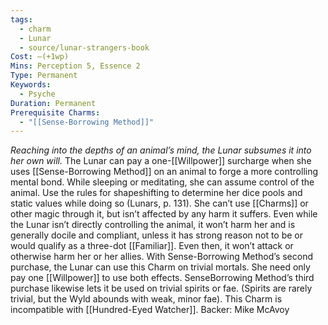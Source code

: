 ```yaml
---
tags:
  - charm
  - Lunar
  - source/lunar-strangers-book
Cost: —(+1wp)
Mins: Perception 5, Essence 2
Type: Permanent
Keywords:
  - Psyche
Duration: Permanent
Prerequisite Charms:
  - "[[Sense-Borrowing Method]]"
---
```

*Reaching into the depths of an animal’s mind, the Lunar subsumes it into her own will.*
The Lunar can pay a one-[[Willpower]] surcharge when she uses [[Sense-Borrowing Method]] on an animal to forge a more controlling mental bond. While sleeping or meditating, she can assume control of the animal. Use the rules for shapeshifting to determine her dice pools and static values while doing so (Lunars, p. 131). She can’t use [[Charms]] or other magic through it, but isn’t affected by any harm it suffers.
Even while the Lunar isn’t directly controlling the animal, it won’t harm her and is generally docile and compliant, unless it has strong reason not to be or would qualify as a three-dot [[Familiar]]. Even then, it won’t attack or otherwise harm her or her allies.
With Sense-Borrowing Method’s second purchase, the Lunar can use this Charm on trivial mortals. She need only pay one [[Willpower]] to use both effects. SenseBorrowing Method’s third purchase likewise lets it be used on trivial spirits or fae. (Spirits are rarely trivial, but the Wyld abounds with weak, minor fae).
This Charm is incompatible with [[Hundred-Eyed Watcher]].
Backer: Mike McAvoy